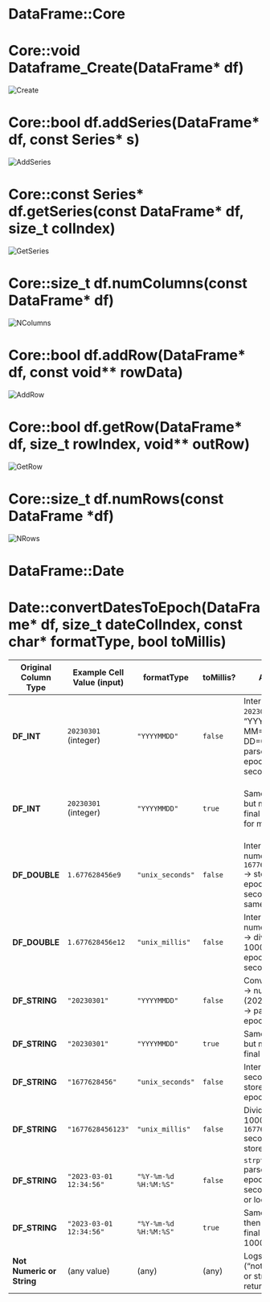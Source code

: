 # DataFrame::Core


# Core::void Dataframe_Create(DataFrame* df)
![Create](diagrams/Create.png "Create")


# Core::bool df.addSeries(DataFrame* df, const Series* s)

![AddSeries](diagrams/addSeries.png "AddSeries")



# Core::const Series* df.getSeries(const DataFrame* df, size_t colIndex)
![GetSeries](diagrams/GetSeries.png "GetSeries")


# Core::size_t df.numColumns(const DataFrame* df)
![NColumns](diagrams/NColumns.png "NColumns")



# Core::bool df.addRow(DataFrame* df, const void** rowData)
![AddRow](diagrams/AddRow.png "AddRow")



# Core::bool df.getRow(DataFrame* df, size_t rowIndex, void** outRow)
![GetRow](diagrams/GetRow.png "GetRow")


# Core::size_t df.numRows(const DataFrame *df)
![NRows](diagrams/NRows.png "NRows")




# DataFrame::Date

# Date::convertDatesToEpoch(DataFrame* df, size_t dateColIndex, const char* formatType, bool toMillis)
| **Original Column Type** | **Example Cell Value (input)** | **formatType**                 | **toMillis?** | **Action**                                                                                    | **Final Column Type**        | **Example Output Value**                                               |
|--------------------------|--------------------------------|--------------------------------|--------------|------------------------------------------------------------------------------------------------|------------------------------|---------------------------------------------------------------------------|
| **DF_INT**              | `20230301` (integer)           | `"YYYYMMDD"`                   | `false`      | Interprets `20230301` as “YYYY=2023, MM=03, DD=01” → parse → epoch seconds                     | **DF_INT** (overwritten)     | e.g. `1677628800` (seconds)                                            |
| **DF_INT**              | `20230301` (integer)           | `"YYYYMMDD"`                   | `true`       | Same parse, but multiply final by 1000 for ms                                                  | **DF_INT** (overwritten)     | e.g. `1677628800000` (milliseconds; watch for potential overflow)      |
| **DF_DOUBLE**           | `1.677628456e9`                | `"unix_seconds"`               | `false`      | Interprets numeric as `1677628456.0` → store as epoch seconds in the same column               | **DF_DOUBLE** (overwritten)  | e.g. `1677628456.0`                                                    |
| **DF_DOUBLE**           | `1.677628456e12`               | `"unix_millis"`                | `false`      | Interprets numeric as ms → divides by 1000 ⇒ epoch in seconds                                  | **DF_DOUBLE** (overwritten)  | e.g. `1677628456.0`                                                    |
| **DF_STRING**           | `"20230301"`                    | `"YYYYMMDD"`                   | `false`      | Convert string → numeric (20230301.0) → parse → epoch                                          | **DF_DATETIME** (64-bit int) | e.g. `1677628800` (epoch in seconds)                                   |
| **DF_STRING**           | `"20230301"`                    | `"YYYYMMDD"`                   | `true`       | Same parse, but multiply final by 1000                                                         | **DF_DATETIME** (64-bit int) | e.g. `1677628800000`                                                   |
| **DF_STRING**           | `"1677628456"`                  | `"unix_seconds"`               | `false`      | Interpret as seconds → store as epoch                                                          | **DF_DATETIME** (64-bit int) | `1677628456`                                                           |
| **DF_STRING**           | `"1677628456123"`               | `"unix_millis"`                | `false`      | Divide by 1000 ⇒ `1677628456` seconds → store                                                 | **DF_DATETIME** (64-bit int) | `1677628456`                                                           |
| **DF_STRING**           | `"2023-03-01 12:34:56"`         | `"%Y-%m-%d %H:%M:%S"`          | `false`      | `strptime` parse → epoch in seconds (UTC or local)                                             | **DF_DATETIME** (64-bit int) | e.g. `1677673696`                                                      |
| **DF_STRING**           | `"2023-03-01 12:34:56"`         | `"%Y-%m-%d %H:%M:%S"`          | `true`       | Same parse, then multiply final epoch by 1000 for ms                                           | **DF_DATETIME** (64-bit int) | e.g. `1677673696000`                                                   |
| **Not Numeric or String**| (any value)                    | (any)                          | (any)        | Logs error (“not numeric or string”) & returns false                                           | *N/A*                         | *N/A*                                                                   |
